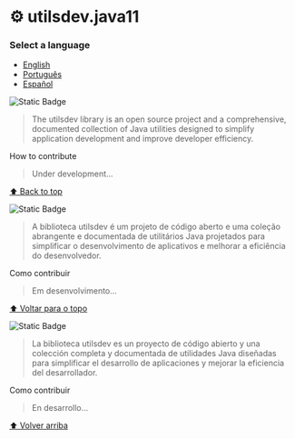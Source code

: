# <span id="top">⚙️ utilsdev.java11</span>

### Select a language
- <a href="#en">English</a>
- <a href="#pt">Português</a>
- <a href="#es">Español</a>

<span id="en">![Static Badge](https://img.shields.io/badge/English-red?style=for-the-badge)<span>
> The utilsdev library is an open source project and a comprehensive, documented collection of Java utilities designed to simplify application development and improve developer efficiency.

How to contribute
> Under development...

<a href="#top">⬆️ Back to top</a>

<span id="pt">![Static Badge](https://img.shields.io/badge/Portugu%C3%AAs-green?style=for-the-badge)<span>
> A biblioteca utilsdev é um projeto de código aberto e uma coleção abrangente e documentada de utilitários Java projetados para simplificar o desenvolvimento de aplicativos e melhorar a eficiência do desenvolvedor.

Como contribuir
> Em desenvolvimento...

<a href="#top">⬆️ Voltar para o topo</a>

<span id="es">![Static Badge](https://img.shields.io/badge/Espa%C3%B1ol-orange?style=for-the-badge)<span>
> La biblioteca utilsdev es un proyecto de código abierto y una colección completa y documentada de utilidades Java diseñadas para simplificar el desarrollo de aplicaciones y mejorar la eficiencia del desarrollador.

Como contribuir
> En desarrollo...

<a href="#top">⬆️ Volver arriba</a>
